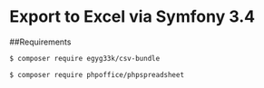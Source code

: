 
Export to Excel via Symfony 3.4
======

##Requirements
``` bash
$ composer require egyg33k/csv-bundle

```
``` bash
$ composer require phpoffice/phpspreadsheet

```

